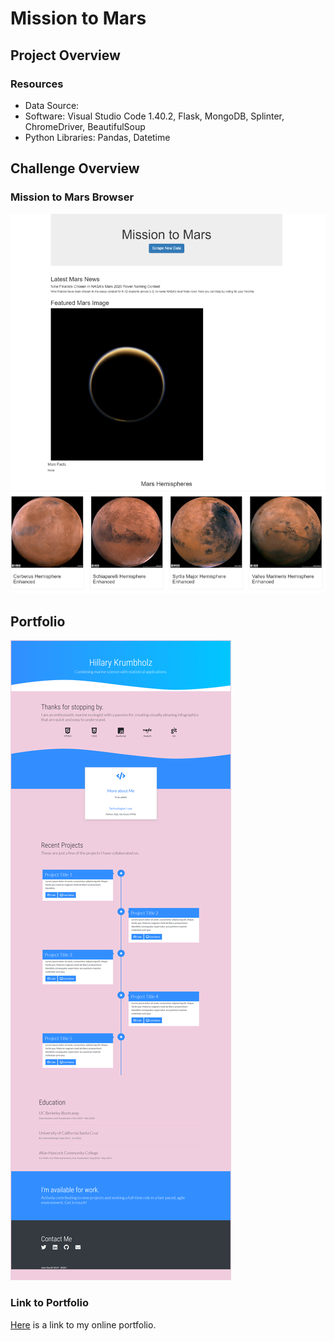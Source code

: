 # Mission to Mars

## Project Overview

### Resources
- Data Source:
- Software: Visual Studio Code 1.40.2, Flask, MongoDB, Splinter, ChromeDriver, BeautifulSoup
- Python Libraries: Pandas, Datetime

## Challenge Overview

### Mission to Mars Browser
![Mars Browser](https://github.com/hillarykrumbholz/Mission_to_Mars/blob/master/Images/Mission%20to%20Mars%20browser.png)


## Portfolio
![Portfolio](https://github.com/hillarykrumbholz/Mission_to_Mars/blob/master/Images/Portfolio%20browser.png)

### Link to Portfolio
[Here](file:///C:/Users/krumb/Classwork/Portfolio/portfolio-template-02/index.html) is a link to my online portfolio. 

